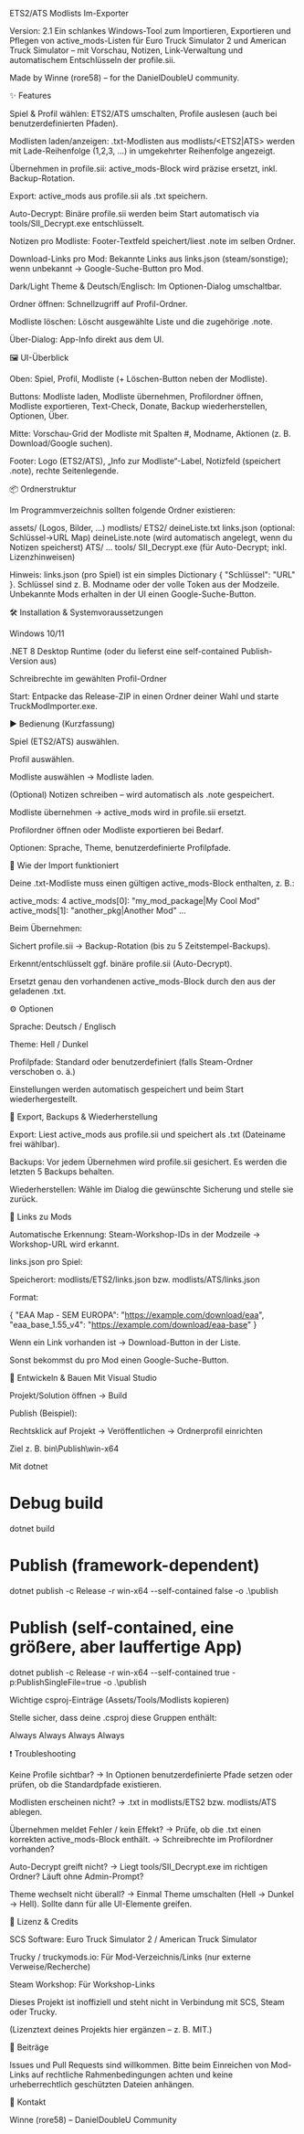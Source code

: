 ETS2/ATS Modlists Im-Exporter

Version: 2.1
Ein schlankes Windows-Tool zum Importieren, Exportieren und Pflegen von active_mods-Listen für Euro Truck Simulator 2 und American Truck Simulator – mit Vorschau, Notizen, Link-Verwaltung und automatischem Entschlüsseln der profile.sii.

Made by Winne (rore58) – for the DanielDoubleU community.

✨ Features

Spiel & Profil wählen: ETS2/ATS umschalten, Profile auslesen (auch bei benutzerdefinierten Pfaden).

Modlisten laden/anzeigen: .txt-Modlisten aus modlists/<ETS2|ATS> werden mit Lade-Reihenfolge (1,2,3, …) in umgekehrter Reihenfolge angezeigt.

Übernehmen in profile.sii: active_mods-Block wird präzise ersetzt, inkl. Backup-Rotation.

Export: active_mods aus profile.sii als .txt speichern.

Auto-Decrypt: Binäre profile.sii werden beim Start automatisch via tools/SII_Decrypt.exe entschlüsselt.

Notizen pro Modliste: Footer-Textfeld speichert/liest <deineListe>.note im selben Ordner.

Download-Links pro Mod: Bekannte Links aus links.json (steam/sonstige); wenn unbekannt → Google-Suche-Button pro Mod.

Dark/Light Theme & Deutsch/Englisch: Im Optionen-Dialog umschaltbar.

Ordner öffnen: Schnellzugriff auf Profil-Ordner.

Modliste löschen: Löscht ausgewählte Liste und die zugehörige .note.

Über-Dialog: App-Info direkt aus dem UI.

🖼️ UI-Überblick

Oben: Spiel, Profil, Modliste (+ Löschen-Button neben der Modliste).

Buttons: Modliste laden, Modliste übernehmen, Profilordner öffnen, Modliste exportieren, Text-Check, Donate, Backup wiederherstellen, Optionen, Über.

Mitte: Vorschau-Grid der Modliste mit Spalten #, Modname, Aktionen (z. B. Download/Google suchen).

Footer: Logo (ETS2/ATS), „Info zur Modliste“-Label, Notizfeld (speichert .note), rechte Seitenlegende.

📦 Ordnerstruktur

Im Programmverzeichnis sollten folgende Ordner existieren:

assets/               (Logos, Bilder, …)
modlists/
  ETS2/
    deineListe.txt
    links.json        (optional: Schlüssel→URL Map)
    deineListe.note   (wird automatisch angelegt, wenn du Notizen speicherst)
  ATS/
    ...
tools/
  SII_Decrypt.exe     (für Auto-Decrypt; inkl. Lizenzhinweisen)


Hinweis: links.json (pro Spiel) ist ein simples Dictionary { "Schlüssel": "URL" }.
Schlüssel sind z. B. Modname oder der volle Token aus der Modzeile. Unbekannte Mods erhalten in der UI einen Google-Suche-Button.

🛠️ Installation & Systemvoraussetzungen

Windows 10/11

.NET 8 Desktop Runtime (oder du lieferst eine self-contained Publish-Version aus)

Schreibrechte im gewählten Profil-Ordner

Start: Entpacke das Release-ZIP in einen Ordner deiner Wahl und starte TruckModImporter.exe.

▶️ Bedienung (Kurzfassung)

Spiel (ETS2/ATS) auswählen.

Profil auswählen.

Modliste auswählen → Modliste laden.

(Optional) Notizen schreiben – wird automatisch als .note gespeichert.

Modliste übernehmen → active_mods wird in profile.sii ersetzt.

Profilordner öffnen oder Modliste exportieren bei Bedarf.

Optionen: Sprache, Theme, benutzerdefinierte Profilpfade.

🧠 Wie der Import funktioniert

Deine .txt-Modliste muss einen gültigen active_mods-Block enthalten, z. B.:

active_mods: 4
active_mods[0]: "my_mod_package|My Cool Mod"
active_mods[1]: "another_pkg|Another Mod"
...


Beim Übernehmen:

Sichert profile.sii → Backup-Rotation (bis zu 5 Zeitstempel-Backups).

Erkennt/entschlüsselt ggf. binäre profile.sii (Auto-Decrypt).

Ersetzt genau den vorhandenen active_mods-Block durch den aus der geladenen .txt.

⚙️ Optionen

Sprache: Deutsch / Englisch

Theme: Hell / Dunkel

Profilpfade: Standard oder benutzerdefiniert (falls Steam-Ordner verschoben o. ä.)

Einstellungen werden automatisch gespeichert und beim Start wiederhergestellt.

💾 Export, Backups & Wiederherstellung

Export: Liest active_mods aus profile.sii und speichert als .txt (Dateiname frei wählbar).

Backups: Vor jedem Übernehmen wird profile.sii gesichert. Es werden die letzten 5 Backups behalten.

Wiederherstellen: Wähle im Dialog die gewünschte Sicherung und stelle sie zurück.

🔗 Links zu Mods

Automatische Erkennung: Steam-Workshop-IDs in der Modzeile → Workshop-URL wird erkannt.

links.json pro Spiel:

Speicherort: modlists/ETS2/links.json bzw. modlists/ATS/links.json

Format:

{
  "EAA Map - SEM EUROPA": "https://example.com/download/eaa",
  "eaa_base_1.55_v4": "https://example.com/download/eaa-base"
}


Wenn ein Link vorhanden ist → Download-Button in der Liste.

Sonst bekommst du pro Mod einen Google-Suche-Button.

🧰 Entwickeln & Bauen
Mit Visual Studio

Projekt/Solution öffnen → Build

Publish (Beispiel):

Rechtsklick auf Projekt → Veröffentlichen → Ordnerprofil einrichten

Ziel z. B. bin\Publish\win-x64

Mit dotnet
# Debug build
dotnet build

# Publish (framework-dependent)
dotnet publish -c Release -r win-x64 --self-contained false -o .\publish

# Publish (self-contained, eine größere, aber lauffertige App)
dotnet publish -c Release -r win-x64 --self-contained true -p:PublishSingleFile=true -o .\publish

Wichtige csproj-Einträge (Assets/Tools/Modlists kopieren)

Stelle sicher, dass deine .csproj diese Gruppen enthält:

<ItemGroup>
  <Content Include="assets\**\*.*">
    <CopyToOutputDirectory>Always</CopyToOutputDirectory>
  </Content>
  <Content Include="modlists\**\*.txt">
    <CopyToOutputDirectory>Always</CopyToOutputDirectory>
  </Content>
  <Content Include="modlists\**\*.json">
    <CopyToOutputDirectory>Always</CopyToOutputDirectory>
  </Content>
  <Content Include="tools\**\*.*">
    <CopyToOutputDirectory>Always</CopyToOutputDirectory>
  </Content>
</ItemGroup>

❗ Troubleshooting

Keine Profile sichtbar?
→ In Optionen benutzerdefinierte Pfade setzen oder prüfen, ob die Standardpfade existieren.

Modlisten erscheinen nicht?
→ .txt in modlists/ETS2 bzw. modlists/ATS ablegen.

Übernehmen meldet Fehler / kein Effekt?
→ Prüfe, ob die .txt einen korrekten active_mods-Block enthält.
→ Schreibrechte im Profilordner vorhanden?

Auto-Decrypt greift nicht?
→ Liegt tools/SII_Decrypt.exe im richtigen Ordner? Läuft ohne Admin-Prompt?

Theme wechselt nicht überall?
→ Einmal Theme umschalten (Hell → Dunkel → Hell). Sollte dann für alle UI-Elemente greifen.

📄 Lizenz & Credits

SCS Software: Euro Truck Simulator 2 / American Truck Simulator

Trucky / truckymods.io: Für Mod-Verzeichnis/Links (nur externe Verweise/Recherche)

Steam Workshop: Für Workshop-Links

Dieses Projekt ist inoffiziell und steht nicht in Verbindung mit SCS, Steam oder Trucky.

(Lizenztext deines Projekts hier ergänzen – z. B. MIT.)

🤝 Beiträge

Issues und Pull Requests sind willkommen.
Bitte beim Einreichen von Mod-Links auf rechtliche Rahmenbedingungen achten und keine urheberrechtlich geschützten Dateien anhängen.

💬 Kontakt

Winne (rore58) – DanielDoubleU Community
